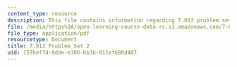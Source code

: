 ```yaml
---
content_type: resource
description: This file contains information regarding 7.013 problem set 2.
file: /media/https%3A/open-learning-course-data-rc.s3.amazonaws.com/7-013-introductory-biology-spring-2013/157bef7d0ddee306bb3b811ef680d487_MIT7_013S13_Pset_2.pdf
file_type: application/pdf
resourcetype: Document
title: 7.013 Problem Set 2
uid: 157bef7d-0dde-e306-bb3b-811ef680d487
---
```


